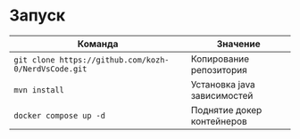 # Запуск

| Команда                                              | Значение                    |
| ---------------------------------------------------- | --------------------------- |
| `git clone https://github.com/kozh-0/NerdVsCode.git` | Копирование репозитория     |
| `mvn install`                                        | Установка java зависимостей |
| `docker compose up -d`                               | Поднятие докер контейнеров  |
